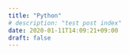 ```yaml
---
title: "Python"
# description: "test post index"
date: 2020-01-11T14:09:21+09:00 
draft: false
---
```


